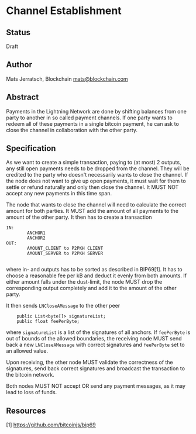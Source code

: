 # Channel Establishment

## Status

Draft

## Author

Mats Jerratsch, Blockchain
mats@blockchain.com

## Abstract

Payments in the Lightning Network are done by shifting balances from one party to another in so called payment channels. If one party wants to redeem all of these payments in a single bitcoin payment, he can ask to close the channel in collaboration with the other party.

## Specification

As we want to create a simple transaction, paying to (at most) 2 outputs, any still open payments needs to be dropped from the channel. They will be credited to the party who doesn't necessarily wants to close the channel. If the node does not want to give up open payments, it must wait for them to settle or refund naturally and only then close the channel. It MUST NOT accept any new payments in this time span.

The node that wants to close the channel will need to calculate the correct amount for both parties. It MUST add the amount of all payments to the amount of the other party. It then has to create a transaction 

```
IN:     
        ANCHOR1
        ANCHOR2
OUT:    
        AMOUNT_CLIENT to P2PKH CLIENT
        AMOUNT_SERVER to P2PKH SERVER
                        
```

where in- and outputs has to be sorted as described in BIP69[1].
It has to choose a reasonable fee per kB and deduct it evenly from both amounts. If either amount falls under the dust-limit, the node MUST drop the corresponding output completely and add it to the amount of the other party.

It then sends `LNCloseAMessage` to the other peer

```
    public List<byte[]> signatureList;
    public float feePerByte;
```

where `signatureList` is a list of the signatures of all anchors. If `feePerByte` is out of bounds of the allowed boundaries, the receiving node MUST send back a new `LNCloseAMessage` with correct signatures and `feePerByte` set to an allowed value.

Upon receiving, the other node MUST validate the correctness of the signatures, send back correct signatures and broadcast the transaction to the bitcoin network.

Both nodes MUST NOT accept OR send any payment messages, as it may lead to loss of funds. 

## Resources

[1] https://github.com/bitcoinjs/bip69